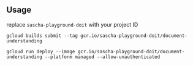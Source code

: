 ## Usage

replace `sascha-playground-doit` with your project ID

````
gcloud builds submit --tag gcr.io/sascha-playground-doit/document-understanding

gcloud run deploy --image gcr.io/sascha-playground-doit/document-understanding --platform managed --allow-unauthenticated

````